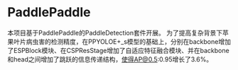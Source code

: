 # PaddlePaddle
本项目基于PaddlePaddle的PaddleDetection套件开展。
为了提高复杂背景下苹果叶片病虫害的检测精度，在PPYOLOE+_s模型的基础上，分别在backbone增加了ESPBlock模块、在CSPResStage增加了自适应特征融合模块、并在backbone和head之间增加了跳跃的信息传递结构，使得AP@0.5:0.95增长了3.6%。
